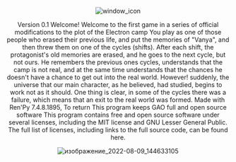 <div align="center">

![window_icon](https://user-images.githubusercontent.com/81814508/183629801-fd737635-d340-420f-b365-d0648527532e.png)

Version 0.1
Welcome! Welcome to the first game in a series of official
modifications to the plot of the Electron camp
You play as one of those people who erased their previous life, and
put the memories of "Vanya", and then threw them on one of the cycles (shifts).
After each shift, the protagonist's old memories are erased, and he
goes to the next cycle, but not ours. He remembers the previous ones
cycles, understands that the camp is not real, and at the same time understands that the chances
he doesn't have a chance to get out into the real world. However! suddenly, the universe that our
main character, as he believed, had studied, begins to work not as it should.
One thing is clear, in some of the cycles there was a failure, which means that an
exit to the real world was formed.
Made with Ren'Py 7.4.8.1895,
To return
This program keeps GAO full and open source software
This program contains free and open source software
under several licenses, including the MIT license and GNU Lesser General
Public. The full list of licenses, including links to the full source code,
can be found here.

![изображение_2022-08-09_144633105](https://user-images.githubusercontent.com/81814508/183629827-e13cf7ee-a12f-49f5-a0d1-1bebaae8aa15.png)

